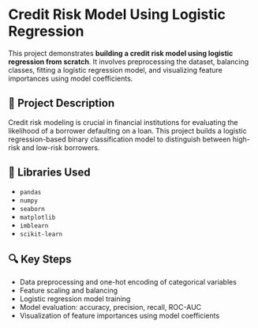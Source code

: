 # Credit Risk Model Using Logistic Regression

This project demonstrates **building a credit risk model using logistic regression from scratch**. It involves preprocessing the dataset, balancing classes, fitting a logistic regression model, and visualizing feature importances using model coefficients.

## 📌 Project Description

Credit risk modeling is crucial in financial institutions for evaluating the likelihood of a borrower defaulting on a loan. This project builds a logistic regression-based binary classification model to distinguish between high-risk and low-risk borrowers.

## 🧰 Libraries Used

- `pandas`
- `numpy`
- `seaborn`
- `matplotlib`
- `imblearn`
- `scikit-learn`

## 🔍 Key Steps

- Data preprocessing and one-hot encoding of categorical variables
- Feature scaling and balancing
- Logistic regression model training
- Model evaluation: accuracy, precision, recall, ROC-AUC
- Visualization of feature importances using model coefficients
